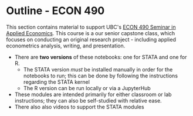 # Outline - ECON 490

This section contains material to support UBC's [ECON 490 Seminar in Applied Economics](https://courses.students.ubc.ca/cs/courseschedule?pname=subjarea&tname=subj-course&dept=ECON&course=490).  This course is a our senior capstone class, which focuses on conducting an original research project - including applied econometrics analysis, writing, and presentation.

* There are **two versions** of these notebooks: one for STATA and one for R.
  - The STATA version _must_ be installed manually in order for the notebooks to run; this can be done by following the instructions regarding the STATA kernel
  - The R version can be run locally or via a JupyterHub
* These modules are intended primarily for either classroom or lab instructions; they can also be self-studied with relative ease.
* There also also videos to support the STATA modules